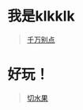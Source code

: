# 我是klkklk
> [千万别点](https://theklkklk.github.io/千万别点.vbs)
# 好玩！
> [切水果](https://theklkklk.github.io/切水果.html)
